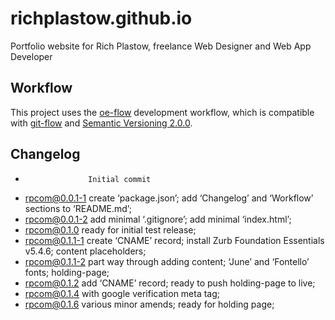 richplastow.github.io
=====================

Portfolio website for Rich Plastow, freelance Web Designer and Web App Developer




Workflow
--------

This project uses the [oe-flow](https://github.com/loopdotcoop/oe-flow) development workflow, which is compatible with 
[git-flow](https://github.com/nvie/gitflow/wiki) and [Semantic Versioning 2.0.0](http://semver.org/).




Changelog
---------

+                   Initial commit
+ rpcom@0.0.1-1     create ‘package.json’; add ‘Changelog’ and ‘Workflow’ sections to ‘README.md’; 
+ rpcom@0.0.1-2     add minimal ‘.gitignore’; add minimal ‘index.html’; 
+ rpcom@0.1.0       ready for initial test release; 
+ rpcom@0.1.1-1     create ‘CNAME’ record; install Zurb Foundation Essentials v5.4.6; content placeholders; 
+ rpcom@0.1.1-2     part way through adding content; ‘June’ and ‘Fontello’ fonts; holding-page; 
+ rpcom@0.1.2       add ‘CNAME’ record; ready to push holding-page to live; 
+ rpcom@0.1.4       with google verification meta tag; 
+ rpcom@0.1.6       various minor amends; ready for holding page; 
